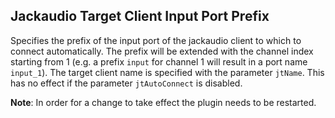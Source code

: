 ## Jackaudio Target Client Input Port Prefix

Specifies the prefix of the input port of the jackaudio client to which to connect automatically.
The prefix will be extended with the channel index starting from 1 (e.g. a prefix `input` for channel 1 will result in a port name `input_1`).
The target client name is specified with the parameter `jtName`.
This has no effect if the parameter `jtAutoConnect` is disabled.

**Note**: In order for a change to take effect the plugin needs to be restarted.